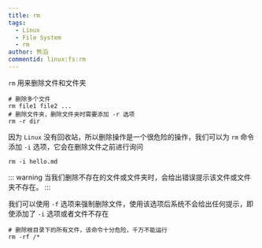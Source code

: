 ```yaml
---
title: rm
tags:
  - Linux
  - File System
  - rm
author: 熊滔
commentid: linux:fs:rm
---
```


`rm` 用来删除文件和文件夹

```shell
# 删除多个文件
rm file1 file2 ...
# 删除文件夹，删除文件夹时需要添加 -r 选项
rm -r dir
```

因为 `Linux` 没有回收站，所以删除操作是一个很危险的操作，我们可以为 `rm` 命令添加 `-i` 选项，它会在删除文件之前进行询问

```shell
rm -i hello.md
```

::: warning
当我们删除不存在的文件或文件夹时，会给出错误提示该文件或文件夹不存在。
:::

我们可以使用 `-f` 选项来强制删除文件，使用该选项后系统不会给出任何提示，即使添加了 `-i` 选项或者文件不存在

```shell
# 删除根目录下的所有文件，该命令十分危险，千万不能运行
rm -rf /*
```
